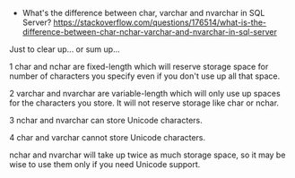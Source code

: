 - What's the difference between char, varchar and nvarchar in SQL Server?
https://stackoverflow.com/questions/176514/what-is-the-difference-between-char-nchar-varchar-and-nvarchar-in-sql-server  

Just to clear up... or sum up...  

1 char and nchar are fixed-length which will reserve storage space for number of characters you specify even if you don't use up all that space.

2 varchar and nvarchar are variable-length which will only use up spaces for the characters you store. It will not reserve storage like char or nchar.

3 nchar and nvarchar can store Unicode characters.

4 char and varchar cannot store Unicode characters.

nchar and nvarchar will take up twice as much storage space, so it may be wise to use them only if you need Unicode support.
